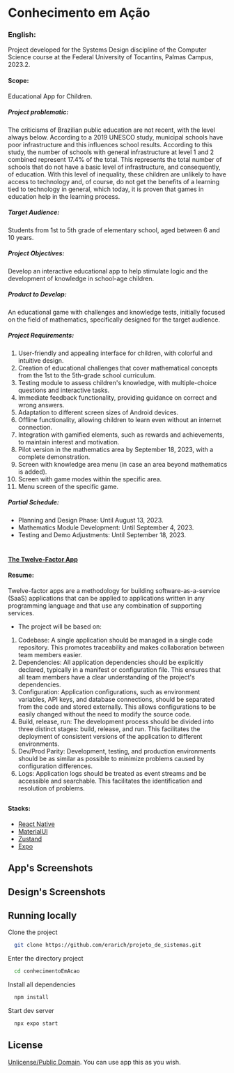 # Conhecimento em Ação

### English:
Project developed for the Systems Design discipline of the Computer Science course at the Federal University of Tocantins, Palmas Campus, 2023.2.

#### Scope:
Educational App for Children.

##### Project problematic:

The criticisms of Brazilian public education are not recent, with the level always below. According to a 2019 UNESCO study, municipal schools have poor infrastructure and this influences school results. According to this study, the number of schools with general infrastructure at level 1 and 2 combined represent 17.4% of the total. This represents the total number of schools that do not have a basic level of infrastructure, and consequently, of education. With this level of inequality, these children are unlikely to have access to technology and, of course, do not get the benefits of a learning tied to technology in general, which today, it is proven that games in education help in the learning process.

##### Target Audience:
Students from 1st to 5th grade of elementary school, aged between 6 and 10 years.

##### Project Objectives:
Develop an interactive educational app to help stimulate logic and the development of knowledge in school-age children.

##### Product to Develop:
An educational game with challenges and knowledge tests, initially focused on the field of mathematics, specifically designed for the target audience.

##### Project Requirements:
1. User-friendly and appealing interface for children, with colorful and intuitive design.
2. Creation of educational challenges that cover mathematical concepts from the 1st to the 5th-grade school curriculum.
3. Testing module to assess children's knowledge, with multiple-choice questions and interactive tasks.
4. Immediate feedback functionality, providing guidance on correct and wrong answers.
5. Adaptation to different screen sizes of Android devices.
6. Offline functionality, allowing children to learn even without an internet connection.
7. Integration with gamified elements, such as rewards and achievements, to maintain interest and motivation.
8. Pilot version in the mathematics area by September 18, 2023, with a complete demonstration.
9. Screen with knowledge area menu (in case an area beyond mathematics is added).
10. Screen with game modes within the specific area.
11. Menu screen of the specific game.

##### Partial Schedule:
- Planning and Design Phase: Until August 13, 2023.
- Mathematics Module Development: Until September 4, 2023.
- Testing and Demo Adjustments: Until September 18, 2023.

#

#### [The Twelve-Factor App](https://12factor.net/pt_br/)

#### Resume:
Twelve-factor apps are a methodology for building software-as-a-service (SaaS) applications that can be applied to applications written in any programming language and that use any combination of supporting services.
  - The project will be based on:
  1. Codebase: A single application should be managed in a single code repository. This promotes traceability and makes collaboration between team members easier.
  2. Dependencies: All application dependencies should be explicitly declared, typically in a manifest or configuration file. This ensures that all team members have a clear understanding of the project's dependencies.
  3. Configuration: Application configurations, such as environment variables, API keys, and database connections, should be separated from the code and stored externally. This allows configurations to be easily changed without the need to modify the source code.
  4. Build, release, run: The development process should be divided into three distinct stages: build, release, and run. This facilitates the deployment of consistent versions of the application to different environments.
  5. Dev/Prod Parity: Development, testing, and production environments should be as similar as possible to minimize problems caused by configuration differences.
  6. Logs: Application logs should be treated as event streams and be accessible and searchable. This facilitates the identification and resolution of problems.

##

#### Stacks:
* [React Native](https://react.dev/)
* [MaterialUI](https://mui.com/material-ui/)
* [Zustand](https://github.com/pmndrs/zustand)
* [Expo](https://expo.dev/)

##

## App's Screenshots



## Design's Screenshots



## Running locally

Clone the project

```bash
  git clone https://github.com/erarich/projeto_de_sistemas.git
```

Enter the directory project

```bash
  cd conhecimentoEmAcao
```

Install all dependencies

```bash
  npm install
```

Start dev server

```bash
  npx expo start
```


## License

[Unlicense/Public Domain](https://choosealicense.com/licenses/#unlicense). You can use app this as you wish.



